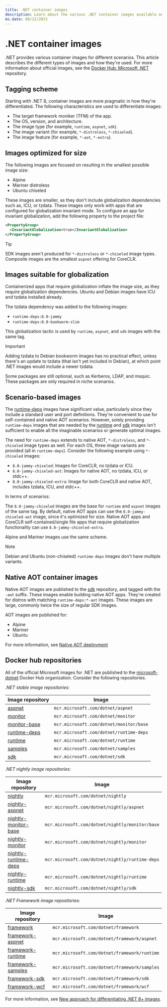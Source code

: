 ```yaml
---
title: .NET container images
description: Learn about the various .NET container images available on Docker Hub.
ms.date: 09/22/2023
---
```


# .NET container images

.NET provides various container images for different scenarios. This article describes the different types of images and how they're used. For more information about official images, see the [Docker Hub: Microsoft .NET](https://hub.docker.com/_/microsoft-dotnet) repository.

## Tagging scheme

Starting with .NET 8, container images are more pragmatic in how they're differentiated. The following characteristics are used to differentiate images:

- The target framework moniker (TFM) of the app.
- The OS, version, and architecture.
- The image type (for example, `runtime`, `aspnet`, `sdk`).
- The image variant (for example, `*-distroless`, `*-chiseled`).
- The image feature (for example, `*-aot`, `*-extra`).

## Images optimized for size

The following images are focused on resulting in the smallest possible image size:

- Alpine
- Mariner distroless
- Ubuntu chiseled

These images are smaller, as they don't include globalization dependencies such as, ICU, or tzdata. These images only work with apps that are configured for globalization invariant mode. To configure an app for invariant globalization, add the following property to the project file:

```xml
<PropertyGroup>
  <InvariantGlobalization>true</InvariantGlobalization>
</PropertyGroup>
```

> [!TIP]
> SDK images aren't produced for `*-distroless` or `*-chiseled` image types. Composite images are the smallest `aspnet` offering for CoreCLR.

## Images suitable for globalization

Containerized apps that require globalization inflate the image size, as they require globalization dependencies. Ubuntu and Debian images have ICU and tzdata installed already.

The tzdata dependency was added to the following images:

- `runtime-deps:8.0-jammy`
- `runtime-deps:8.0-bookworm-slim`

This globalization tactic is used by `runtime`, `aspnet`, and `sdk` images with the same tag.

> [!IMPORTANT]
> Adding tzdata to Debian bookworm images has no practical effect, unless there's an update to tzdata (that isn't yet included in Debian), at which point .NET images would include a newer tzdata.

Some packages are still optional, such as Kerberos, LDAP, and msquic. These packages are only required in niche scenarios.

## Scenario-based images

The [runtime-deps](https://hub.docker.com/_/microsoft-dotnet-runtime-deps) images have significant value, particularly since they include a standard user and port definitions. They're convenient to use for self-contained and native AOT scenarios. However, solely providing `runtime-deps` images that are needed by the [runtime](https://hub.docker.com/_/microsoft-dotnet-runtime) and [sdk](https://hub.docker.com/_/microsoft-dotnet-sdk) images isn't sufficient to enable all the imaginable scenarios or generate optimal images.

The need for `runtime-deps` extends to native AOT, `*-distroless`, and `*-chiseled` image types as well. For each OS, three image variants are provided (all in `runtime-deps`). Consider the following example using `*-chiseled` images:

- `8.0-jammy-chiseled`: Images for CoreCLR, no tzdata or ICU.
- `8.0-jammy-chiseled-aot`: Images for native AOT, no tzdata, ICU, or stdc++.
- `8.0-jammy-chiseled-extra`: Image for both CoreCLR and native AOT, includes tzdata, ICU, and stdc++.

In terms of scenarios:

The `8.0-jammy-chiseled` images are the base for `runtime` and `aspnet` images of the same tag. By default, native AOT apps can use the `8.0-jammy-chiseled-aot` image, since it's optimized for size. Native AOT apps and CoreCLR self-contained/single file apps that require globalization functionality can use `8.0-jammy-chiseled-extra`.

Alpine and Mariner images use the same scheme.

> [!NOTE]
> Debian and Ubuntu (non-chiseled) `runtime-deps` images don't have multiple variants.

## Native AOT container images

Native AOT images are published to the [sdk](https://hub.docker.com/_/microsoft-dotnet-sdk) repository, and tagged with the `-aot` suffix. These images enable building native AOT apps. They're created for distros with matching `runtime-deps:*-aot` images. These images are large, commonly twice the size of regular SDK images.

AOT images are published for:

- Alpine
- Mariner
- Ubuntu

For more information, see [Native AOT deployment](../deploying/native-aot/index.md)

## Docker hub repositories

All of the official Microsoft images for .NET are published to the [microsoft-dotnet](https://hub.docker.com/_/microsoft-dotnet) Docker Hub organization. Consider the following repositories.

_.NET stable image repositories:_

| Image repository | Image |
|--|--|
| [aspnet](https://hub.docker.com/_/microsoft-dotnet-aspnet) | `mcr.microsoft.com/dotnet/aspnet` |
| [monitor](https://hub.docker.com/_/microsoft-dotnet-monitor) | `mcr.microsoft.com/dotnet/monitor` |
| [monitor-base](https://hub.docker.com/_/microsoft-dotnet-monitor-base) | `mcr.microsoft.com/dotnet/monitor/base` |
| [runtime-deps](https://hub.docker.com/_/microsoft-dotnet-runtime-deps) | `mcr.microsoft.com/dotnet/runtime-deps` |
| [runtime](https://hub.docker.com/_/microsoft-dotnet-runtime) | `mcr.microsoft.com/dotnet/runtime` |
| [samples](https://hub.docker.com/_/microsoft-dotnet-samples) | `mcr.microsoft.com/dotnet/samples` |
| [sdk](https://hub.docker.com/_/microsoft-dotnet-sdk) | `mcr.microsoft.com/dotnet/sdk` |

_.NET nightly image repositories:_

| Image repository | Image |
|--|--|
| [nightly](https://hub.docker.com/_/microsoft-dotnet-nightly) | `mcr.microsoft.com/dotnet/nightly` |
| [nightly-aspnet](https://hub.docker.com/_/microsoft-dotnet-nightly-aspnet) | `mcr.microsoft.com/dotnet/nightly/aspnet` |
| [nightly-monitor-base](https://hub.docker.com/_/microsoft-dotnet-nightly-monitor-base) | `mcr.microsoft.com/dotnet/nightly/monitor/base` |
| [nightly-monitor](https://hub.docker.com/_/microsoft-dotnet-nightly-monitor) | `mcr.microsoft.com/dotnet/nightly/monitor` |
| [nightly-runtime-deps](https://hub.docker.com/_/microsoft-dotnet-nightly-runtime-deps) | `mcr.microsoft.com/dotnet/nightly/runtime-deps` |
| [nightly-runtime](https://hub.docker.com/_/microsoft-dotnet-nightly-runtime) | `mcr.microsoft.com/dotnet/nightly/runtime` |
| [nightly-sdk](https://hub.docker.com/_/microsoft-dotnet-nightly-sdk) | `mcr.microsoft.com/dotnet/nightly/sdk` |

_.NET Framework image repositories:_

| Image repository | Image |
|--|--|
| [framework](https://hub.docker.com/_/microsoft-dotnet-framework) | `mcr.microsoft.com/dotnet/framework` |
| [framework-aspnet](https://hub.docker.com/_/microsoft-dotnet-framework-aspnet) | `mcr.microsoft.com/dotnet/framework/aspnet` |
| [framework-runtime](https://hub.docker.com/_/microsoft-dotnet-framework-runtime) | `mcr.microsoft.com/dotnet/framework/runtime` |
| [framework-samples](https://hub.docker.com/_/microsoft-dotnet-framework-samples) | `mcr.microsoft.com/dotnet/framework/samples` |
| [framework-sdk](https://hub.docker.com/_/microsoft-dotnet-framework-sdk) | `mcr.microsoft.com/dotnet/framework/sdk` |
| [framework-wcf](https://hub.docker.com/_/microsoft-dotnet-framework-wcf) | `mcr.microsoft.com/dotnet/framework/wcf` |

For more information, see [New approach for differentiating .NET 8+ images](https://github.com/dotnet/dotnet-docker/discussions/4821).

